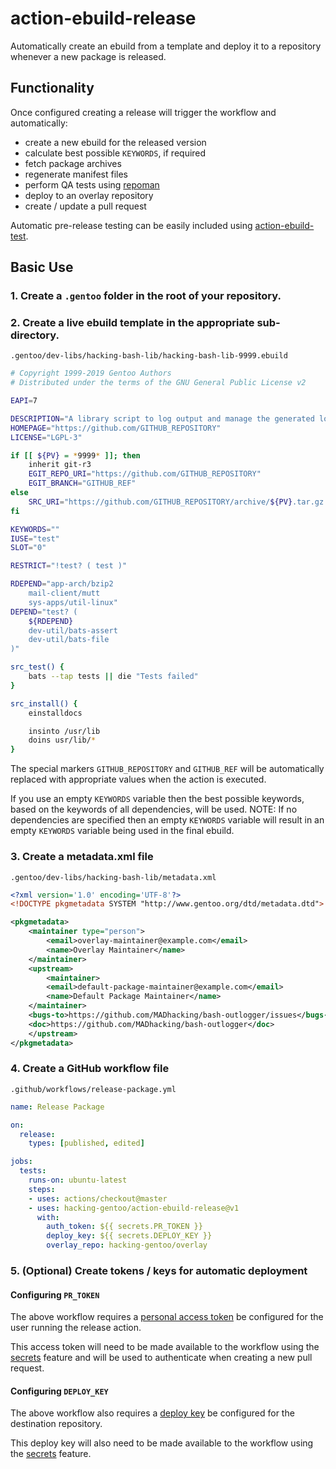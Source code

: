 # action-ebuild-release

Automatically create an ebuild from a template and deploy it to a repository whenever a new
package is released.

## Functionality

Once configured creating a release will trigger the workflow and automatically:
  * create a new ebuild for the released version
  * calculate best possible `KEYWORDS`, if required
  * fetch package archives
  * regenerate manifest files
  * perform QA tests using [repoman](https://wiki.gentoo.org/wiki/Repoman)
  * deploy to an overlay repository
  * create / update a pull request

Automatic pre-release testing can be easily included using
[action-ebuild-test](https://github.com/hacking-gentoo/action-ebuild-test).

## Basic Use

### 1. Create a `.gentoo` folder in the root of your repository.

### 2. Create a live ebuild template in the appropriate sub-directory.

`.gentoo/dev-libs/hacking-bash-lib/hacking-bash-lib-9999.ebuild`

```bash
# Copyright 1999-2019 Gentoo Authors
# Distributed under the terms of the GNU General Public License v2

EAPI=7

DESCRIPTION="A library script to log output and manage the generated log files"
HOMEPAGE="https://github.com/GITHUB_REPOSITORY"
LICENSE="LGPL-3"

if [[ ${PV} = *9999* ]]; then
    inherit git-r3
    EGIT_REPO_URI="https://github.com/GITHUB_REPOSITORY"
    EGIT_BRANCH="GITHUB_REF"
else
    SRC_URI="https://github.com/GITHUB_REPOSITORY/archive/${PV}.tar.gz -> ${P}.tar.gz"
fi

KEYWORDS=""
IUSE="test"
SLOT="0"

RESTRICT="!test? ( test )"

RDEPEND="app-arch/bzip2
    mail-client/mutt
    sys-apps/util-linux"
DEPEND="test? (
    ${RDEPEND}
    dev-util/bats-assert
    dev-util/bats-file
)"

src_test() {
    bats --tap tests || die "Tests failed"
}

src_install() {
    einstalldocs

    insinto /usr/lib
    doins usr/lib/*
}
```

The special markers `GITHUB_REPOSITORY` and `GITHUB_REF` will be automatically replaced with appropriate values
when the action is executed.

If you use an empty `KEYWORDS` variable then the best possible keywords, based on the keywords of all dependencies,
will be used.  NOTE: If no dependencies are specified then an empty `KEYWORDS` variable will result in an empty 
`KEYWORDS` variable being used in the final ebuild.

### 3. Create a metadata.xml file

`.gentoo/dev-libs/hacking-bash-lib/metadata.xml`

```xml
<?xml version='1.0' encoding='UTF-8'?>
<!DOCTYPE pkgmetadata SYSTEM "http://www.gentoo.org/dtd/metadata.dtd">

<pkgmetadata>
    <maintainer type="person">
        <email>overlay-maintainer@example.com</email>
        <name>Overlay Maintainer</name>
    </maintainer>
    <upstream>
        <maintainer>
	    <email>default-package-maintainer@example.com</email>
	    <name>Default Package Maintainer</name>
	</maintainer>
	<bugs-to>https://github.com/MADhacking/bash-outlogger/issues</bugs-to>
	<doc>https://github.com/MADhacking/bash-outlogger</doc>
    </upstream>
</pkgmetadata>
```

### 4. Create a GitHub workflow file

`.github/workflows/release-package.yml`

```yaml
name: Release Package

on:
  release:
    types: [published, edited]

jobs:
  tests:
    runs-on: ubuntu-latest
    steps:
    - uses: actions/checkout@master
    - uses: hacking-gentoo/action-ebuild-release@v1
      with:
        auth_token: ${{ secrets.PR_TOKEN }}
        deploy_key: ${{ secrets.DEPLOY_KEY }}
        overlay_repo: hacking-gentoo/overlay
```

### 5. (Optional) Create tokens / keys for automatic deployment

#### Configuring `PR_TOKEN`

The above workflow requires a [personal access token](https://help.github.com/en/github/authenticating-to-github/creating-a-personal-access-token-for-the-command-line) be configured for the user running the release action.

This access token will need to be made available to the workflow using the [secrets](https://help.github.com/en/github/automating-your-workflow-with-github-actions/virtual-environments-for-github-actions#creating-and-using-secrets-encrypted-variables)
feature and will be used to authenticate when creating a new pull request.

#### Configuring `DEPLOY_KEY`

The above workflow also requires a [deploy key](https://developer.github.com/v3/guides/managing-deploy-keys/#deploy-keys)
be configured for the destination repository.

This deploy key will also need to be made available to the workflow using the [secrets](https://help.github.com/en/github/automating-your-workflow-with-github-actions/virtual-environments-for-github-actions#creating-and-using-secrets-encrypted-variables)
feature.
